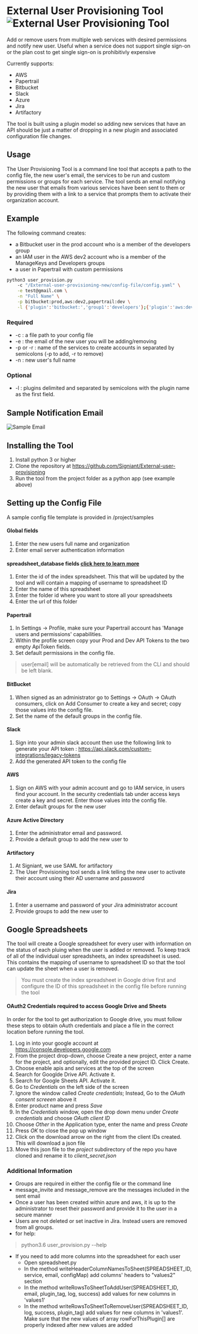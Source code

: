 # External User Provisioning Tool ![External User Provisioning Tool](uptool.png)
Add or remove users from multiple web services with desired permissions and notify new user. Useful when a service does not support single sign-on or the plan cost to get single sign-on is prohibitivly expensive

Currently supports:

* AWS
* Papertrail
* Bitbucket
* Slack
* Azure
* Jira
* Artifactory

The tool is built using a plugin model so adding new services that have an API should be just a matter of dropping in a new plugin and associated configuration file changes.

## Usage

The User Provisioning Tool is a command line tool that accepts a path to the config file, the new user's email, the services to be run and custom permissions or groups for each service. The tool sends an email notifying the new user that emails from various services have been sent to them or by providing them with a link to a service that prompts them to activate their organization account.

## Example

The following command creates:
* a Bitbucket user in the prod account who is a member of the developers group
* an IAM user in the AWS dev2 account who is a member of the ManageKeys and Developers groups
* a user in Papertrail with custom permissions

```bash
python3 user_provision.py
    -c "/External-user-provisioning-new/config-file/config.yaml" \
    -e test@gmail.com \
    -n "Full Name" \
    -p bitbucket:prod,aws:dev2,papertrail:dev \
    -l {'plugin':'bitbucket:','group1':'developers'};{'plugin':'aws:dev2','group1':'ManageKeys','group2':'Developers'};{'plugin':'papertrail:dev','user[email]':'test@gmail.com','user[read_only]':1,'user[manage_members]':0,'user[manage_billing]':0,'user[purge_logs]':0}
```

### Required
* -c : a file path to your config file
* -e : the email of the new user you will be adding/removing
* -p or -r : name of the services to create accounts in separated by semicolons (-p to add, -r to remove)
* -n : new user's full name

### Optional
* -l : plugins delimited and separated by semicolons with the plugin name as the first field.

## Sample Notification Email
![Sample Email](https://raw.githubusercontent.com/Signiant/External-user-provisioning/master/project/samples/sample-email.png)


## Installing the Tool

1. Install python 3 or higher
2. Clone the repository at https://github.com/Signiant/External-user-provisioning
3. Run the tool from the project folder as a python app (see example above)

## Setting up the Config File

A sample config file template is provided in /project/samples

#### Global fields
1. Enter the new users full name and organization
2. Enter email server authentication information

#### spreadsheet_database fields [click here to learn more](#google-spreadsheet)
1. Enter the id of the index spreadsheet. This that will be updated by the tool and will contain a mapping of username to spreadsheet ID
2. Enter the name of this spreadsheet
3. Enter the folder id where you want to store all your spreadsheets
4. Enter the url of this folder

#### Papertrail
1. In Settings → Profile, make sure your Papertrail account has 'Manage users and permissions' capabilities.
2. Within the profile screen copy your Prod and Dev API Tokens to the two empty ApiToken fields.
3. Set default permissions in the config file.
> user[email] will be automatically be retrieved from the CLI and should be left blank.

#### BitBucket
1. When signed as an administrator go to  Settings → OAuth → OAuth consumers,  click on Add Consumer to create a key and secret; copy those values into the config file.
2. Set the name of the default groups in the config file.

#### Slack
1. Sign into your admin slack account then use the following link to generate your API token :
 https://api.slack.com/custom-integrations/legacy-tokens
2. Add the generated API token to the config file

#### AWS
1. Sign on AWS with your admin account and go to IAM service, in users find your account. In the security credentials tab under access keys create a key and secret. Enter those values into the config file.
2. Enter default groups for the new user

#### Azure Active Directory
1. Enter the administrator email and password.
2. Provide a default group to add the new user to

#### Artifactory
1. At Signiant, we use SAML for artifactory
2. The User Provisioning tool sends a link telling the new user to activate their account using their AD username and password

#### Jira
1. Enter a username and password of your Jira administrator account
2. Provide groups to add the new user to

## Google Spreadsheets
The tool will create a Google spreadsheet for every user with information on the status of each pluing when the user is added or removed.  To keep track of all of the individual user spreadsheets, an index spreadsheet is used.  This contains the mapping of username to spreadsheet ID so that the tool can update the sheet when a user is removed.

> You must create the index spreadsheet in Google drive first and configure the ID of this spreadsheet in the config file before running the tool


#### OAuth2 Credentials required to access Google Drive and Sheets
In order for the tool to get authorization to Google drive, you must follow these steps to obtain oAuth credentials and place a file in the correct location before running the tool.

1. Log in into your google account at https://console.developers.google.com
2. From the project drop-down, choose Create a new project, enter a name for the project, and optionally, edit the provided project ID. Click Create.
3. Choose enable apis and services at the top of the screen
4. Search for Googlde Drive API. Activate it.
5. Search for Google Sheets API. Activate it.
6. Go to _Credentials_ on the left side of the screen
7. Ignore the window called _Create credentials_; Instead, Go to the _OAuth consent screeen_ above it
8. Enter product name and press _Save_
9. In the _Credentials_ window, open the drop down menu under _Create credentials_ and choose _OAuth client ID_
10. Choose _Other_ in the Application type, enter the name and press _Create_
11. Press _OK_ to close the pop up window
12. Click on the download arrow on the right from the client IDs created. This will download a json file 
13. Move this json file to the _project_ subdirectory of the repo you have cloned and rename it to _client_secret.json_


### Additional Information
 - Groups are required in either the config file or the command line
 - message_invite and message_remove are the messages included in the sent email
  - Once a user has been created within azure and aws, it is
   up to the administrator to reset their password and provide it to the
   user in a secure manner
   - Users are not deleted or set inactive in Jira. Instead users are
   removed from all groups.
   - for help:
 > python3.6 user_provision.py --help
- If you need to add more columns into the spreadsheet for each user
    - Open spreadsheet.py
    - In the method writeHeaderColumnNamesToSheet(SPREADSHEET_ID, service, email, configMap) add columns' headers to "values2" section
    - In the method writeRowsToSheetToAddUser(SPREADSHEET_ID, email, plugin_tag, log, success) add values for new columns in 'values1'
    - In the method writeRowsToSheetToRemoveUser(SPREADSHEET_ID, log, success, plugin_tag) add values for new columns in 'values1'.
    Make sure that the new values of array rowForThisPlugin[] are properly indexed after new values are added

